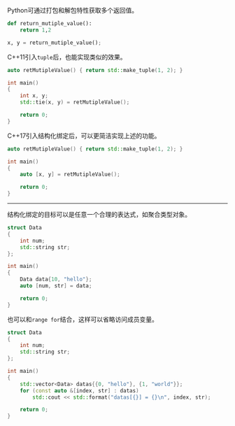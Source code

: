 Python可通过打包和解包特性获取多个返回值。

```python
def return_mutiple_value():
	return 1,2

x, y = return_mutiple_value();
```

C++11引入`tuple`后，也能实现类似的效果。

```cpp
auto retMutipleValue() { return std::make_tuple(1, 2); }

int main()
{
    int x, y;
    std::tie(x, y) = retMutipleValue();

    return 0;
}
```

C++17引入结构化绑定后，可以更简洁实现上述的功能。

```cpp
auto retMutipleValue() { return std::make_tuple(1, 2); }

int main()
{
    auto [x, y] = retMutipleValue();

    return 0;
}
```

---

结构化绑定的目标可以是任意一个合理的表达式，如聚合类型对象。

```cpp
struct Data
{
    int num;
    std::string str;
};

int main()
{
    Data data{10, "hello"};
    auto [num, str] = data;

    return 0;
}
```

也可以和`range for`结合，这样可以省略访问成员变量。

```cpp
struct Data
{
    int num;
    std::string str;
};

int main()
{
    std::vector<Data> datas{{0, "hello"}, {1, "world"}};
    for (const auto &[index, str] : datas)
        std::cout << std::format("datas[{}] = {}\n", index, str);

    return 0;
}
```

